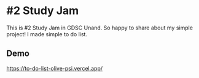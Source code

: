 
# #2 Study Jam
This is #2 Study Jam in GDSC Unand. So happy to share about my simple project! I made simple to do list.
## Demo
https://to-do-list-olive-psi.vercel.app/

